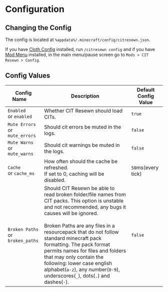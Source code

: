 # Configuration

## Changing the Config

The config is located at `%appdata%/.minecraft/config/citresewn.json`.

If you have [Cloth Config](https://www.curseforge.com/minecraft/mc-mods/cloth-config) installed, 
run `/citresewn config` and if you have [Mod Menu](https://www.curseforge.com/minecraft/mc-mods/modmenu) 
installed, in the main menu/pause screen go to `Mods > CIT Resewn > Config`.

## Config Values

| Config Name       | Description | Default Config Value |
| --- | --- | --- |
| `Enabled` <br>or `enabled` | Whether CIT Resewn should load CITs. | `true` |
| `Mute Errors` <br>or `mute_errors` | Should cit errors be muted in the logs. | `false` |
| `Mute Warns` <br>or `mute_warns` | Should cit warnings be muted in the logs. | `false` |
| `Cache` <br>or `cache_ms` | How often should the cache be refreshed. <br>If set to 0, caching will be disabled. | `50`ms(every tick) |
| `Broken Paths` <br>or `broken_paths` | Should CIT Resewn be able to read broken folder/file names from CIT packs. This option is unstable and not recommended, any bugs it causes will be ignored. <br><br> Broken Paths are any files in a resourcepack that do not follow standard minecraft pack formatting. The pack format permits names for files and folders that may only contain the following: lower case english alphabet(`a-z`), any number(`0-9`), underscores(`_`), dots(`.`) and dashes(`-`). | `false` |